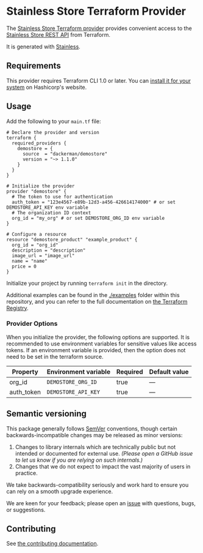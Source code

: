 # Stainless Store Terraform Provider

The [Stainless Store Terraform provider](https://registry.terraform.io/providers/dackerman/demostore/latest/docs) provides convenient access to
the [Stainless Store REST API](https://docs.dackerman-store.com) from Terraform.

It is generated with [Stainless](https://www.stainless.com/).

## Requirements

This provider requires Terraform CLI 1.0 or later. You can [install it for your system](https://developer.hashicorp.com/terraform/install)
on Hashicorp's website.

## Usage

Add the following to your `main.tf` file:

<!-- x-release-please-start-version -->

```hcl
# Declare the provider and version
terraform {
  required_providers {
    demostore = {
      source  = "dackerman/demostore"
      version = "~> 1.1.0"
    }
  }
}

# Initialize the provider
provider "demostore" {
  # The token to use for authentication
  auth_token = "123e4567-e89b-12d3-a456-426614174000" # or set DEMOSTORE_API_KEY env variable
  # The organization ID context
  org_id = "my_org" # or set DEMOSTORE_ORG_ID env variable
}

# Configure a resource
resource "demostore_product" "example_product" {
  org_id = "org_id"
  description = "description"
  image_url = "image_url"
  name = "name"
  price = 0
}
```

<!-- x-release-please-end -->

Initialize your project by running `terraform init` in the directory.

Additional examples can be found in the [./examples](./examples) folder within this repository, and you can
refer to the full documentation on [the Terraform Registry](https://registry.terraform.io/providers/dackerman/demostore/latest/docs).

### Provider Options

When you initialize the provider, the following options are supported. It is recommended to use environment variables for sensitive values like access tokens.
If an environment variable is provided, then the option does not need to be set in the terraform source.

| Property   | Environment variable | Required | Default value |
| ---------- | -------------------- | -------- | ------------- |
| org_id     | `DEMOSTORE_ORG_ID`   | true     | —             |
| auth_token | `DEMOSTORE_API_KEY`  | true     | —             |

## Semantic versioning

This package generally follows [SemVer](https://semver.org/spec/v2.0.0.html) conventions, though certain backwards-incompatible changes may be released as minor versions:

1. Changes to library internals which are technically public but not intended or documented for external use. _(Please open a GitHub issue to let us know if you are relying on such internals.)_
2. Changes that we do not expect to impact the vast majority of users in practice.

We take backwards-compatibility seriously and work hard to ensure you can rely on a smooth upgrade experience.

We are keen for your feedback; please open an [issue](https://www.github.com/dackerman/terraform-provider-demostore/issues) with questions, bugs, or suggestions.

## Contributing

See [the contributing documentation](./CONTRIBUTING.md).
